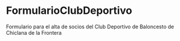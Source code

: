 # FormularioClubDeportivo
Formulario para el alta de socios del Club Deportivo de Baloncesto de Chiclana de la Frontera
